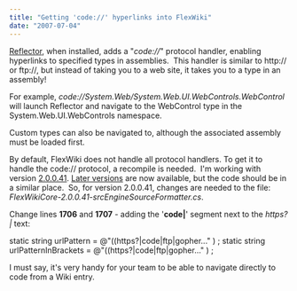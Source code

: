 ```yaml
---
title: "Getting 'code://' hyperlinks into FlexWiki"
date: "2007-07-04"
---
```


[Reflector](http://www.aisto.com/roeder/dotnet/), when installed, adds a "_code://_" protocol handler, enabling hyperlinks to specified types in assemblies.  This handler is similar to http:// or ftp://, but instead of taking you to a web site, it takes you to a type in an assembly!

For example, _code://System.Web/System.Web.UI.WebControls.WebControl_ will launch Reflector and navigate to the WebControl type in the System.Web.UI.WebControls namespace.

Custom types can also be navigated to, although the associated assembly must be loaded first.

By default, FlexWiki does not handle all protocol handlers. To get it to handle the code:// protocol, a recompile is needed.  I'm working with version [2.0.0.41](http://builds.flexwiki.com/download/FlexWikiCore-20/2.0.0.41/). [Later versions](http://builds.flexwiki.com/download/FlexWikiCore-20/) are now available, but the code should be in a similar place.  So, for version 2.0.0.41, changes are needed to the file:  _FlexWikiCore-2.0.0.41-srcEngineSourceFormatter.cs_.

Change lines **1706** and **1707** \- adding the '**code|**' segment next to the _https?|_ text:

static string urlPattern \= @"((https?|code|ftp|gopher..." ) ; static string urlPatternInBrackets \= @"((https?|code|ftp|gopher..." ) ; 

I must say, it's very handy for your team to be able to navigate directly to code from a Wiki entry.
